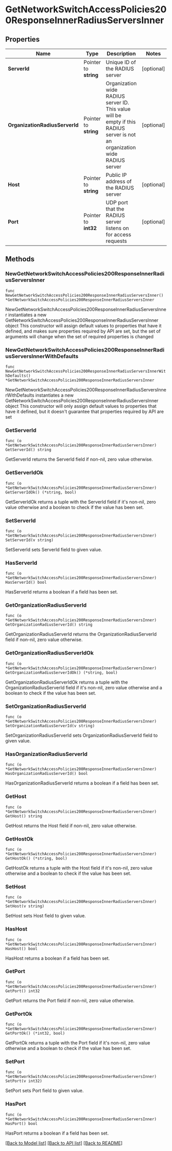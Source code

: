 # GetNetworkSwitchAccessPolicies200ResponseInnerRadiusServersInner

## Properties

Name | Type | Description | Notes
------------ | ------------- | ------------- | -------------
**ServerId** | Pointer to **string** | Unique ID of the RADIUS server | [optional] 
**OrganizationRadiusServerId** | Pointer to **string** | Organization wide RADIUS server ID. This value will be empty if this RADIUS server is not an organization wide RADIUS server | [optional] 
**Host** | Pointer to **string** | Public IP address of the RADIUS server | [optional] 
**Port** | Pointer to **int32** | UDP port that the RADIUS server listens on for access requests | [optional] 

## Methods

### NewGetNetworkSwitchAccessPolicies200ResponseInnerRadiusServersInner

`func NewGetNetworkSwitchAccessPolicies200ResponseInnerRadiusServersInner() *GetNetworkSwitchAccessPolicies200ResponseInnerRadiusServersInner`

NewGetNetworkSwitchAccessPolicies200ResponseInnerRadiusServersInner instantiates a new GetNetworkSwitchAccessPolicies200ResponseInnerRadiusServersInner object
This constructor will assign default values to properties that have it defined,
and makes sure properties required by API are set, but the set of arguments
will change when the set of required properties is changed

### NewGetNetworkSwitchAccessPolicies200ResponseInnerRadiusServersInnerWithDefaults

`func NewGetNetworkSwitchAccessPolicies200ResponseInnerRadiusServersInnerWithDefaults() *GetNetworkSwitchAccessPolicies200ResponseInnerRadiusServersInner`

NewGetNetworkSwitchAccessPolicies200ResponseInnerRadiusServersInnerWithDefaults instantiates a new GetNetworkSwitchAccessPolicies200ResponseInnerRadiusServersInner object
This constructor will only assign default values to properties that have it defined,
but it doesn't guarantee that properties required by API are set

### GetServerId

`func (o *GetNetworkSwitchAccessPolicies200ResponseInnerRadiusServersInner) GetServerId() string`

GetServerId returns the ServerId field if non-nil, zero value otherwise.

### GetServerIdOk

`func (o *GetNetworkSwitchAccessPolicies200ResponseInnerRadiusServersInner) GetServerIdOk() (*string, bool)`

GetServerIdOk returns a tuple with the ServerId field if it's non-nil, zero value otherwise
and a boolean to check if the value has been set.

### SetServerId

`func (o *GetNetworkSwitchAccessPolicies200ResponseInnerRadiusServersInner) SetServerId(v string)`

SetServerId sets ServerId field to given value.

### HasServerId

`func (o *GetNetworkSwitchAccessPolicies200ResponseInnerRadiusServersInner) HasServerId() bool`

HasServerId returns a boolean if a field has been set.

### GetOrganizationRadiusServerId

`func (o *GetNetworkSwitchAccessPolicies200ResponseInnerRadiusServersInner) GetOrganizationRadiusServerId() string`

GetOrganizationRadiusServerId returns the OrganizationRadiusServerId field if non-nil, zero value otherwise.

### GetOrganizationRadiusServerIdOk

`func (o *GetNetworkSwitchAccessPolicies200ResponseInnerRadiusServersInner) GetOrganizationRadiusServerIdOk() (*string, bool)`

GetOrganizationRadiusServerIdOk returns a tuple with the OrganizationRadiusServerId field if it's non-nil, zero value otherwise
and a boolean to check if the value has been set.

### SetOrganizationRadiusServerId

`func (o *GetNetworkSwitchAccessPolicies200ResponseInnerRadiusServersInner) SetOrganizationRadiusServerId(v string)`

SetOrganizationRadiusServerId sets OrganizationRadiusServerId field to given value.

### HasOrganizationRadiusServerId

`func (o *GetNetworkSwitchAccessPolicies200ResponseInnerRadiusServersInner) HasOrganizationRadiusServerId() bool`

HasOrganizationRadiusServerId returns a boolean if a field has been set.

### GetHost

`func (o *GetNetworkSwitchAccessPolicies200ResponseInnerRadiusServersInner) GetHost() string`

GetHost returns the Host field if non-nil, zero value otherwise.

### GetHostOk

`func (o *GetNetworkSwitchAccessPolicies200ResponseInnerRadiusServersInner) GetHostOk() (*string, bool)`

GetHostOk returns a tuple with the Host field if it's non-nil, zero value otherwise
and a boolean to check if the value has been set.

### SetHost

`func (o *GetNetworkSwitchAccessPolicies200ResponseInnerRadiusServersInner) SetHost(v string)`

SetHost sets Host field to given value.

### HasHost

`func (o *GetNetworkSwitchAccessPolicies200ResponseInnerRadiusServersInner) HasHost() bool`

HasHost returns a boolean if a field has been set.

### GetPort

`func (o *GetNetworkSwitchAccessPolicies200ResponseInnerRadiusServersInner) GetPort() int32`

GetPort returns the Port field if non-nil, zero value otherwise.

### GetPortOk

`func (o *GetNetworkSwitchAccessPolicies200ResponseInnerRadiusServersInner) GetPortOk() (*int32, bool)`

GetPortOk returns a tuple with the Port field if it's non-nil, zero value otherwise
and a boolean to check if the value has been set.

### SetPort

`func (o *GetNetworkSwitchAccessPolicies200ResponseInnerRadiusServersInner) SetPort(v int32)`

SetPort sets Port field to given value.

### HasPort

`func (o *GetNetworkSwitchAccessPolicies200ResponseInnerRadiusServersInner) HasPort() bool`

HasPort returns a boolean if a field has been set.


[[Back to Model list]](../README.md#documentation-for-models) [[Back to API list]](../README.md#documentation-for-api-endpoints) [[Back to README]](../README.md)


